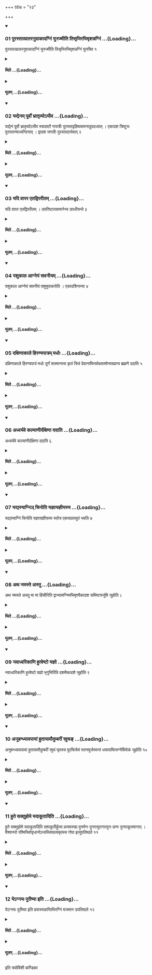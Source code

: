 +++
title = "२३"

+++

<div class="js_include" includetitle="true" newlevelforh1="3" unfilled url="/vedAH_yajuH/taittirIyam/sUtram/ApastambaH/shrautam/vishvAsa-prastutiH/17/23/01_purastAtprAtaranuvAkAdagniM_yunajmIti_tisRbhirabhimRshannagniM.md">
<details open><summary><h3>01 पुरस्तात्प्रातरनुवाकादग्निं युनज्मीति तिसृभिरभिमृशन्नग्निं ...{Loading}...</h3></summary>

पुरस्तात्प्रातरनुवाकादग्निं युनज्मीति तिसृभिरभिमृशन्नग्निं युनक्ति १
</details>
</div>
<div class="js_include collapsed" newlevelforh1="4" title="थिते" unfilled url="/vedAH_yajuH/taittirIyam/sUtram/ApastambaH/shrautam/thite/17/23/01_purastAtprAtaranuvAkAdagniM_yunajmIti_tisRbhirabhimRshannagniM.md">
<details><summary><h4>थिते ...{Loading}...</h4></summary>

पुरस्तात्प्रातरनुवाकादग्निं युनज्मीति तिसृभिरभिमृशन्नग्निं युनक्ति १
</details>
</div>
<div class="js_include collapsed" newlevelforh1="4" title="मूलम्" unfilled url="/vedAH_yajuH/taittirIyam/sUtram/ApastambaH/shrautam/mUlam/17/23/01_purastAtprAtaranuvAkAdagniM_yunajmIti_tisRbhirabhimRshannagniM.md">
<details><summary><h4>मूलम् ...{Loading}...</h4></summary>

पुरस्तात्प्रातरनुवाकादग्निं युनज्मीति तिसृभिरभिमृशन्नग्निं युनक्ति १
</details>
</div>
<div class="js_include" includetitle="true" newlevelforh1="3" unfilled url="/vedAH_yajuH/taittirIyam/sUtram/ApastambaH/shrautam/vishvAsa-prastutiH/17/23/02_yadyenam_pUrvo_bhrAtRvyo-bhIva.md">
<details open><summary><h3>02 यद्येनम् पूर्वो भ्रातृव्योऽभीव ...{Loading}...</h3></summary>

यद्येनं पूर्वो भ्रातृव्योऽभीव स्यादष्टौ गायत्रीः पुरस्ताद्वहिष्पवमानादुपदध्यात् । एकादश त्रिष्टुभः पुरस्तान्माध्यन्दिनात् । द्वादश जगतीः पुरस्तादार्भवात् २
</details>
</div>
<div class="js_include collapsed" newlevelforh1="4" title="थिते" unfilled url="/vedAH_yajuH/taittirIyam/sUtram/ApastambaH/shrautam/thite/17/23/02_yadyenam_pUrvo_bhrAtRvyo-bhIva.md">
<details><summary><h4>थिते ...{Loading}...</h4></summary>

यद्येनं पूर्वो भ्रातृव्योऽभीव स्यादष्टौ गायत्रीः पुरस्ताद्वहिष्पवमानादुपदध्यात् । एकादश त्रिष्टुभः पुरस्तान्माध्यन्दिनात् । द्वादश जगतीः पुरस्तादार्भवात् २
</details>
</div>
<div class="js_include collapsed" newlevelforh1="4" title="मूलम्" unfilled url="/vedAH_yajuH/taittirIyam/sUtram/ApastambaH/shrautam/mUlam/17/23/02_yadyenam_pUrvo_bhrAtRvyo-bhIva.md">
<details><summary><h4>मूलम् ...{Loading}...</h4></summary>

यद्येनं पूर्वो भ्रातृव्योऽभीव स्यादष्टौ गायत्रीः पुरस्ताद्वहिष्पवमानादुपदध्यात् । एकादश त्रिष्टुभः पुरस्तान्माध्यन्दिनात् । द्वादश जगतीः पुरस्तादार्भवात् २
</details>
</div>
<div class="js_include" includetitle="true" newlevelforh1="3" unfilled url="/vedAH_yajuH/taittirIyam/sUtram/ApastambaH/shrautam/vishvAsa-prastutiH/17/23/03_yadi_vApara_etadviparItam.md">
<details open><summary><h3>03 यदि वापर एतद्विपरीतम् ...{Loading}...</h3></summary>

यदि वापर एतद्विपरीतम् । उपरिष्टात्पवमानेभ्य उपधीयन्ते ३
</details>
</div>
<div class="js_include collapsed" newlevelforh1="4" title="थिते" unfilled url="/vedAH_yajuH/taittirIyam/sUtram/ApastambaH/shrautam/thite/17/23/03_yadi_vApara_etadviparItam.md">
<details><summary><h4>थिते ...{Loading}...</h4></summary>

यदि वापर एतद्विपरीतम् । उपरिष्टात्पवमानेभ्य उपधीयन्ते ३
</details>
</div>
<div class="js_include collapsed" newlevelforh1="4" title="मूलम्" unfilled url="/vedAH_yajuH/taittirIyam/sUtram/ApastambaH/shrautam/mUlam/17/23/03_yadi_vApara_etadviparItam.md">
<details><summary><h4>मूलम् ...{Loading}...</h4></summary>

यदि वापर एतद्विपरीतम् । उपरिष्टात्पवमानेभ्य उपधीयन्ते ३
</details>
</div>
<div class="js_include" includetitle="true" newlevelforh1="3" unfilled url="/vedAH_yajuH/taittirIyam/sUtram/ApastambaH/shrautam/vishvAsa-prastutiH/17/23/04_pashukAla_AgneyaM_savanIyam.md">
<details open><summary><h3>04 पशुकाल आग्नेयं सवनीयम् ...{Loading}...</h3></summary>

पशुकाल आग्नेयं सवनीयं पशुमुपाकरोति । एकादशिनान्वा ४
</details>
</div>
<div class="js_include collapsed" newlevelforh1="4" title="थिते" unfilled url="/vedAH_yajuH/taittirIyam/sUtram/ApastambaH/shrautam/thite/17/23/04_pashukAla_AgneyaM_savanIyam.md">
<details><summary><h4>थिते ...{Loading}...</h4></summary>

पशुकाल आग्नेयं सवनीयं पशुमुपाकरोति । एकादशिनान्वा ४
</details>
</div>
<div class="js_include collapsed" newlevelforh1="4" title="मूलम्" unfilled url="/vedAH_yajuH/taittirIyam/sUtram/ApastambaH/shrautam/mUlam/17/23/04_pashukAla_AgneyaM_savanIyam.md">
<details><summary><h4>मूलम् ...{Loading}...</h4></summary>

पशुकाल आग्नेयं सवनीयं पशुमुपाकरोति । एकादशिनान्वा ४
</details>
</div>
<div class="js_include" includetitle="true" newlevelforh1="3" unfilled url="/vedAH_yajuH/taittirIyam/sUtram/ApastambaH/shrautam/vishvAsa-prastutiH/17/23/05_daxiNAkAle_hiraNyapAtram_madhoH.md">
<details open><summary><h3>05 दक्षिणाकाले हिरण्यपात्रम् मधोः ...{Loading}...</h3></summary>

दक्षिणाकाले हिरण्यपात्रं मधोः पूर्णं शतमानस्य कृतं चित्रं देवानामित्यवेक्ष्याश्वेनावघ्राप्य ब्रह्मणे ददाति ५
</details>
</div>
<div class="js_include collapsed" newlevelforh1="4" title="थिते" unfilled url="/vedAH_yajuH/taittirIyam/sUtram/ApastambaH/shrautam/thite/17/23/05_daxiNAkAle_hiraNyapAtram_madhoH.md">
<details><summary><h4>थिते ...{Loading}...</h4></summary>

दक्षिणाकाले हिरण्यपात्रं मधोः पूर्णं शतमानस्य कृतं चित्रं देवानामित्यवेक्ष्याश्वेनावघ्राप्य ब्रह्मणे ददाति ५
</details>
</div>
<div class="js_include collapsed" newlevelforh1="4" title="मूलम्" unfilled url="/vedAH_yajuH/taittirIyam/sUtram/ApastambaH/shrautam/mUlam/17/23/05_daxiNAkAle_hiraNyapAtram_madhoH.md">
<details><summary><h4>मूलम् ...{Loading}...</h4></summary>

दक्षिणाकाले हिरण्यपात्रं मधोः पूर्णं शतमानस्य कृतं चित्रं देवानामित्यवेक्ष्याश्वेनावघ्राप्य ब्रह्मणे ददाति ५
</details>
</div>
<div class="js_include" includetitle="true" newlevelforh1="3" unfilled url="/vedAH_yajuH/taittirIyam/sUtram/ApastambaH/shrautam/vishvAsa-prastutiH/17/23/06_adhvaryave_kalyANIrdaxiNA_dadAti.md">
<details open><summary><h3>06 अध्वर्यवे कल्याणीर्दक्षिणा ददाति ...{Loading}...</h3></summary>

अध्वर्यवे कल्याणीर्दक्षिणा ददाति ६
</details>
</div>
<div class="js_include collapsed" newlevelforh1="4" title="थिते" unfilled url="/vedAH_yajuH/taittirIyam/sUtram/ApastambaH/shrautam/thite/17/23/06_adhvaryave_kalyANIrdaxiNA_dadAti.md">
<details><summary><h4>थिते ...{Loading}...</h4></summary>

अध्वर्यवे कल्याणीर्दक्षिणा ददाति ६
</details>
</div>
<div class="js_include collapsed" newlevelforh1="4" title="मूलम्" unfilled url="/vedAH_yajuH/taittirIyam/sUtram/ApastambaH/shrautam/mUlam/17/23/06_adhvaryave_kalyANIrdaxiNA_dadAti.md">
<details><summary><h4>मूलम् ...{Loading}...</h4></summary>

अध्वर्यवे कल्याणीर्दक्षिणा ददाति ६
</details>
</div>
<div class="js_include" includetitle="true" newlevelforh1="3" unfilled url="/vedAH_yajuH/taittirIyam/sUtram/ApastambaH/shrautam/vishvAsa-prastutiH/17/23/07_yadyasyAgni~n_chinoti_yajnAyajnIyasya.md">
<details open><summary><h3>07 यद्यस्याग्निञ् चिनोति यज्ञायज्ञीयस्य ...{Loading}...</h3></summary>

यद्यस्याग्निं चिनोति यज्ञायज्ञीयस्य स्तोत्र एकयाप्रस्तुतं भवति ७
</details>
</div>
<div class="js_include collapsed" newlevelforh1="4" title="थिते" unfilled url="/vedAH_yajuH/taittirIyam/sUtram/ApastambaH/shrautam/thite/17/23/07_yadyasyAgni~n_chinoti_yajnAyajnIyasya.md">
<details><summary><h4>थिते ...{Loading}...</h4></summary>

यद्यस्याग्निं चिनोति यज्ञायज्ञीयस्य स्तोत्र एकयाप्रस्तुतं भवति ७
</details>
</div>
<div class="js_include collapsed" newlevelforh1="4" title="मूलम्" unfilled url="/vedAH_yajuH/taittirIyam/sUtram/ApastambaH/shrautam/mUlam/17/23/07_yadyasyAgni~n_chinoti_yajnAyajnIyasya.md">
<details><summary><h4>मूलम् ...{Loading}...</h4></summary>

यद्यस्याग्निं चिनोति यज्ञायज्ञीयस्य स्तोत्र एकयाप्रस्तुतं भवति ७
</details>
</div>
<div class="js_include" includetitle="true" newlevelforh1="3" unfilled url="/vedAH_yajuH/taittirIyam/sUtram/ApastambaH/shrautam/vishvAsa-prastutiH/17/23/08_atha_namaste_astu.md">
<details open><summary><h3>08 अथ नमस्ते अस्तु ...{Loading}...</h3></summary>

अथ नमस्ते अस्तु मा मा हिंसीरिति द्वाभ्यामग्निमभिमृश्यैकादश समिष्टयजूंषि जुहोति ८
</details>
</div>
<div class="js_include collapsed" newlevelforh1="4" title="थिते" unfilled url="/vedAH_yajuH/taittirIyam/sUtram/ApastambaH/shrautam/thite/17/23/08_atha_namaste_astu.md">
<details><summary><h4>थिते ...{Loading}...</h4></summary>

अथ नमस्ते अस्तु मा मा हिंसीरिति द्वाभ्यामग्निमभिमृश्यैकादश समिष्टयजूंषि जुहोति ८
</details>
</div>
<div class="js_include collapsed" newlevelforh1="4" title="मूलम्" unfilled url="/vedAH_yajuH/taittirIyam/sUtram/ApastambaH/shrautam/mUlam/17/23/08_atha_namaste_astu.md">
<details><summary><h4>मूलम् ...{Loading}...</h4></summary>

अथ नमस्ते अस्तु मा मा हिंसीरिति द्वाभ्यामग्निमभिमृश्यैकादश समिष्टयजूंषि जुहोति ८
</details>
</div>
<div class="js_include" includetitle="true" newlevelforh1="3" unfilled url="/vedAH_yajuH/taittirIyam/sUtram/ApastambaH/shrautam/vishvAsa-prastutiH/17/23/09_navAdhvarikANi_hutveShTo_yajno.md">
<details open><summary><h3>09 नवाध्वरिकाणि हुत्वेष्टो यज्ञो ...{Loading}...</h3></summary>

नवाध्वरिकाणि हुत्वेष्टो यज्ञो भृगुभिरिति दशमैकादशे जुहोति ९
</details>
</div>
<div class="js_include collapsed" newlevelforh1="4" title="थिते" unfilled url="/vedAH_yajuH/taittirIyam/sUtram/ApastambaH/shrautam/thite/17/23/09_navAdhvarikANi_hutveShTo_yajno.md">
<details><summary><h4>थिते ...{Loading}...</h4></summary>

नवाध्वरिकाणि हुत्वेष्टो यज्ञो भृगुभिरिति दशमैकादशे जुहोति ९
</details>
</div>
<div class="js_include collapsed" newlevelforh1="4" title="मूलम्" unfilled url="/vedAH_yajuH/taittirIyam/sUtram/ApastambaH/shrautam/mUlam/17/23/09_navAdhvarikANi_hutveShTo_yajno.md">
<details><summary><h4>मूलम् ...{Loading}...</h4></summary>

नवाध्वरिकाणि हुत्वेष्टो यज्ञो भृगुभिरिति दशमैकादशे जुहोति ९
</details>
</div>
<div class="js_include" includetitle="true" newlevelforh1="3" unfilled url="/vedAH_yajuH/taittirIyam/sUtram/ApastambaH/shrautam/vishvAsa-prastutiH/17/23/10_anUbandhyAvapAyAM_hutAyAmaudumbarIM_srucha~N.md">
<details open><summary><h3>10 अनूबन्ध्यावपायां हुतायामौदुम्बरीं स्रुचङ् ...{Loading}...</h3></summary>

अनूबन्ध्यावपायां हुतायामौदुम्बरीं स्रुचं घृतस्य पूरयित्वेमं स्तनमूर्जस्वन्तं धयापामित्यग्नेर्विमोकं जुहोति १०
</details>
</div>
<div class="js_include collapsed" newlevelforh1="4" title="थिते" unfilled url="/vedAH_yajuH/taittirIyam/sUtram/ApastambaH/shrautam/thite/17/23/10_anUbandhyAvapAyAM_hutAyAmaudumbarIM_srucha~N.md">
<details><summary><h4>थिते ...{Loading}...</h4></summary>

अनूबन्ध्यावपायां हुतायामौदुम्बरीं स्रुचं घृतस्य पूरयित्वेमं स्तनमूर्जस्वन्तं धयापामित्यग्नेर्विमोकं जुहोति १०
</details>
</div>
<div class="js_include collapsed" newlevelforh1="4" title="मूलम्" unfilled url="/vedAH_yajuH/taittirIyam/sUtram/ApastambaH/shrautam/mUlam/17/23/10_anUbandhyAvapAyAM_hutAyAmaudumbarIM_srucha~N.md">
<details><summary><h4>मूलम् ...{Loading}...</h4></summary>

अनूबन्ध्यावपायां हुतायामौदुम्बरीं स्रुचं घृतस्य पूरयित्वेमं स्तनमूर्जस्वन्तं धयापामित्यग्नेर्विमोकं जुहोति १०
</details>
</div>
<div class="js_include" includetitle="true" newlevelforh1="3" unfilled url="/vedAH_yajuH/taittirIyam/sUtram/ApastambaH/shrautam/vishvAsa-prastutiH/17/23/11_hute_saktuhome_yadAkUtAditi.md">
<details open><summary><h3>11 हुते सक्तुहोमे यदाकूतादिति ...{Loading}...</h3></summary>

हुते सक्तुहोमे यदाकूतादिति दशाकूतीर्हुत्वा प्रत्यवरुह्य पुनर्मनः पुनरायुरागात्पुनः प्राणः पुनराकूतमागात् । वैश्वानरो रश्मिभिर्वावृधानोऽन्तस्तिष्ठत्वमृतस्य गोपा इत्युपतिष्ठते ११
</details>
</div>
<div class="js_include collapsed" newlevelforh1="4" title="थिते" unfilled url="/vedAH_yajuH/taittirIyam/sUtram/ApastambaH/shrautam/thite/17/23/11_hute_saktuhome_yadAkUtAditi.md">
<details><summary><h4>थिते ...{Loading}...</h4></summary>

हुते सक्तुहोमे यदाकूतादिति दशाकूतीर्हुत्वा प्रत्यवरुह्य पुनर्मनः पुनरायुरागात्पुनः प्राणः पुनराकूतमागात् । वैश्वानरो रश्मिभिर्वावृधानोऽन्तस्तिष्ठत्वमृतस्य गोपा इत्युपतिष्ठते ११
</details>
</div>
<div class="js_include collapsed" newlevelforh1="4" title="मूलम्" unfilled url="/vedAH_yajuH/taittirIyam/sUtram/ApastambaH/shrautam/mUlam/17/23/11_hute_saktuhome_yadAkUtAditi.md">
<details><summary><h4>मूलम् ...{Loading}...</h4></summary>

हुते सक्तुहोमे यदाकूतादिति दशाकूतीर्हुत्वा प्रत्यवरुह्य पुनर्मनः पुनरायुरागात्पुनः प्राणः पुनराकूतमागात् । वैश्वानरो रश्मिभिर्वावृधानोऽन्तस्तिष्ठत्वमृतस्य गोपा इत्युपतिष्ठते ११
</details>
</div>
<div class="js_include" includetitle="true" newlevelforh1="3" unfilled url="/vedAH_yajuH/taittirIyam/sUtram/ApastambaH/shrautam/vishvAsa-prastutiH/17/23/12_ye-gnayaH_purIShyA_iti.md">
<details open><summary><h3>12 येऽग्नयः पुरीष्या इति ...{Loading}...</h3></summary>

येऽग्नयः पुरीष्या इति प्रयास्यन्नाप्तिभिरग्निं यजमान उपतिष्ठते १२
</details>
</div>
<div class="js_include collapsed" newlevelforh1="4" title="थिते" unfilled url="/vedAH_yajuH/taittirIyam/sUtram/ApastambaH/shrautam/thite/17/23/12_ye-gnayaH_purIShyA_iti.md">
<details><summary><h4>थिते ...{Loading}...</h4></summary>

येऽग्नयः पुरीष्या इति प्रयास्यन्नाप्तिभिरग्निं यजमान उपतिष्ठते १२
</details>
</div>
<div class="js_include collapsed" newlevelforh1="4" title="मूलम्" unfilled url="/vedAH_yajuH/taittirIyam/sUtram/ApastambaH/shrautam/mUlam/17/23/12_ye-gnayaH_purIShyA_iti.md">
<details><summary><h4>मूलम् ...{Loading}...</h4></summary>

येऽग्नयः पुरीष्या इति प्रयास्यन्नाप्तिभिरग्निं यजमान उपतिष्ठते १२
</details>
</div>

  
इति त्रयोविंशी कण्डिका 
